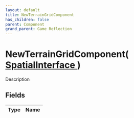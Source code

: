 ```yaml
---
layout: default
title: NewTerrainGridComponent
has_children: false
parent: Component
grand_parent: Game Reflection
---
```

# NewTerrainGridComponent( [ SpatialInterface ](/docs/game-reflection/components/spatial_interface) )
Description 

## Fields

| Type | Name |
|:-------------|:--------------|

